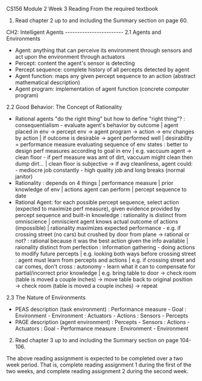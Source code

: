 CS156 Module 2 Week 3 Reading
From the required textbook
1. Read chapter 2 up to and including the Summary section on page 60.

CH2: Intelligent Agents ------------------------
2.1 Agents and Environments
- Agent: anything that can perceive its environment through sensors and act upon the environment through actuators
- Percept: content the agent's sensor is detecting
- Percept sequence: complete history of all percepts detected by agent
- Agent function: maps any given percept sequence to an action (abstract mathematical description)
- Agent program: implementation of agent function (concrete computer program)

2.2 Good Behavior: The Concept of Rationality
- Rational agents "do the right thing" but how to define "right thing"?
    : consequentialism - evaluate agent's behavior by outcome
        | agent placed in env -> percept env -> agent program -> action -> env changes by action 
        | if outcome is desirable -> agent performed well
        | desirability = performance measure evaluating sequence of env states
    : better to design perf measures according to goal in env
        | e.g. vaccuum agent -> clean floor
            - if perf measure was amt of dirt, vaccuum might clean then dump dirt...
        | clean floor is subjective -> if avg cleanliness, agent could:
            - mediocre job constantly 
            - high quality job and long breaks (normal janitor)
- Rationality
    : depends on 4 things
        | performance measure
        | prior knowledge of env
        | actions agent can perform
        | percept sequence to date
- Rational Agent: for each possible percept sequence,  select action (expected to maximize perf measure), given evidence provided by percept sequence and built-in knowledge
    : rationality is distinct from omniscience
        | omniscient agent knows actual outcome of actions (impossible)
        | rationality maximizes expected performance
            - e.g. if crossing street (no cars) but crushed by door from plane -> rational or not?
                : rational because it was the best action given the info available
        | raionality distinct from perfection
    : information gathering - doing actions to modify future percepts
        | e.g. looking both ways before crossing street
    : agent must learn from percepts and actions
        | e.g. if crossing street and car comes, don't cross
    : autonomy - learn what it can to compensate for partial/incorrect prior knowledge
        | e.g. bring table to door -> check room (table is moved a couple inches) -> move table back to original position -> check room (table is moved a couple inches) -> repeat

2.3 The Nature of Environments
- PEAS description (task environment)
    : Performance measure - Goal
    : Environment - Environment
    : Actuators - Actions
    : Sensors - Percepts
- PAGE description (agent environment)
    : Percepts - Sensors
    : Actions - Actuators
    : Goal - Performance measure
    : Environment - Environment
    

2. Read chapter 3 up to and including the Summary section on page 104-106.


The above reading assignment is expected to be completed over a two week period. That is, complete reading assignment 1 during the first of the two weeks, and complete reading assignment 2 during the second week.
